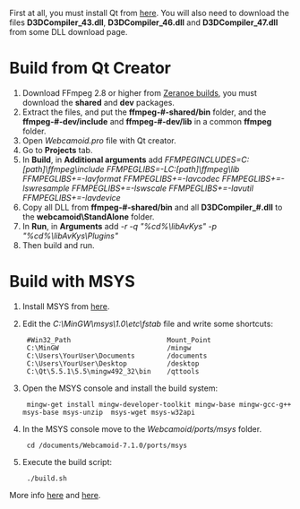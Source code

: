 First at all, you must install Qt from [here](http://qt-project.org/downloads). You will also need to download the files **D3DCompiler_43.dll**, **D3DCompiler_46.dll** and **D3DCompiler_47.dll** from some DLL download page.

Build from Qt Creator
=====================

1. Download FFmpeg 2.8 or higher from [Zeranoe builds](https://ffmpeg.zeranoe.com/builds/), you must download the **shared** and **dev** packages.
2. Extract the files, and put the **ffmpeg-#-shared/bin** folder, and the **ffmpeg-#-dev/include** and  **ffmpeg-#-dev/lib** in a common **ffmpeg** folder.
3. Open *Webcamoid.pro* file with Qt creator.
4. Go to **Projects** tab. 
5. In **Build**, in **Additional arguments** add *FFMPEGINCLUDES=C:\[path]\ffmpeg\include FFMPEGLIBS=-LC:\[path]\ffmpeg\lib FFMPEGLIBS+=-lavformat FFMPEGLIBS+=-lavcodec FFMPEGLIBS+=-lswresample FFMPEGLIBS+=-lswscale FFMPEGLIBS+=-lavutil FFMPEGLIBS+=-lavdevice*
5. Copy all DLL from **ffmpeg-#-shared/bin** and all **D3DCompiler_#.dll** to the **webcamoid\StandAlone** folder.
6. In **Run**, in **Arguments** add *-r -q "%cd%\libAvKys" -p "%cd%\libAvKys\Plugins"*
7. Then build and run.

Build with MSYS
===============

1. Install MSYS from [here](http://downloads.sourceforge.net/mingw/MSYS-1.0.11.exe).
2. Edit the _C:\MinGW\msys\1.0\etc\fstab_ file and write some shortcuts:

        #Win32_Path                        Mount_Point
        C:\MinGW                           /mingw
        C:\Users\YourUser\Documents        /documents
        C:\Users\YourUser\Desktop          /desktop
        C:\Qt\5.5.1\5.5\mingw492_32\bin    /qttools

3. Open the MSYS console and install the build system:

        mingw-get install mingw-developer-toolkit mingw-base mingw-gcc-g++ msys-base msys-unzip  msys-wget msys-w32api

4. In the MSYS console move to the _Webcamoid/ports/msys_ folder.

        cd /documents/Webcamoid-7.1.0/ports/msys

5. Execute the build script:

        ./build.sh

More info [here](http://mingw.org/wiki/msys) and [here](http://mingw.org/wiki/Getting_Started).
